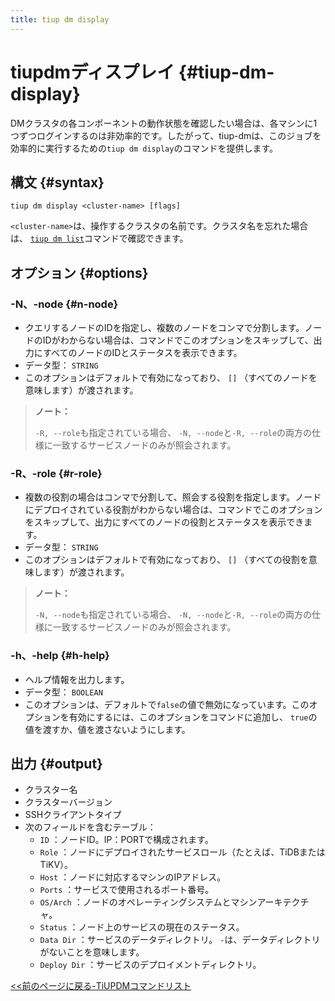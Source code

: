 ```yaml
---
title: tiup dm display
---
```


# tiupdmディスプレイ {#tiup-dm-display}

DMクラスタの各コンポーネントの動作状態を確認したい場合は、各マシンに1つずつログインするのは非効率的です。したがって、tiup-dmは、このジョブを効率的に実行するための`tiup dm display`のコマンドを提供します。

## 構文 {#syntax}

```shell
tiup dm display <cluster-name> [flags]
```

`<cluster-name>`は、操作するクラスタの名前です。クラスタ名を忘れた場合は、 [`tiup dm list`](/tiup/tiup-component-dm-list.md)コマンドで確認できます。

## オプション {#options}

### -N、-node {#n-node}

-   クエリするノードのIDを指定し、複数のノードをコンマで分割します。ノードのIDがわからない場合は、コマンドでこのオプションをスキップして、出力にすべてのノードのIDとステータスを表示できます。
-   データ型： `STRING`
-   このオプションはデフォルトで有効になっており、 `[]` （すべてのノードを意味します）が渡されます。

> **ノート：**
>
> `-R, --role`も指定されている場合、 `-N, --node`と`-R, --role`の両方の仕様に一致するサービスノードのみが照会されます。

### -R、-role {#r-role}

-   複数の役割の場合はコンマで分割して、照会する役割を指定します。ノードにデプロイされている役割がわからない場合は、コマンドでこのオプションをスキップして、出力にすべてのノードの役割とステータスを表示できます。
-   データ型： `STRING`
-   このオプションはデフォルトで有効になっており、 `[]` （すべての役割を意味します）が渡されます。

> **ノート：**
>
> `-N, --node`も指定されている場合、 `-N, --node`と`-R, --role`の両方の仕様に一致するサービスノードのみが照会されます。

### -h、-help {#h-help}

-   ヘルプ情報を出力します。
-   データ型： `BOOLEAN`
-   このオプションは、デフォルトで`false`の値で無効になっています。このオプションを有効にするには、このオプションをコマンドに追加し、 `true`の値を渡すか、値を渡さないようにします。

## 出力 {#output}

-   クラスター名
-   クラスターバージョン
-   SSHクライアントタイプ
-   次のフィールドを含むテーブル：
    -   `ID` ：ノードID。IP：PORTで構成されます。
    -   `Role` ：ノードにデプロイされたサービスロール（たとえば、TiDBまたはTiKV）。
    -   `Host` ：ノードに対応するマシンのIPアドレス。
    -   `Ports` ：サービスで使用されるポート番号。
    -   `OS/Arch` ：ノードのオペレーティングシステムとマシンアーキテクチャ。
    -   `Status` ：ノード上のサービスの現在のステータス。
    -   `Data Dir` ：サービスのデータディレクトリ。 `-`は、データディレクトリがないことを意味します。
    -   `Deploy Dir` ：サービスのデプロイメントディレクトリ。

[&lt;&lt;前のページに戻る-TiUPDMコマンドリスト](/tiup/tiup-component-dm.md#command-list)
